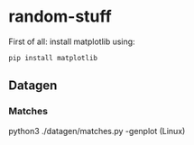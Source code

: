 # random-stuff

First of all: install matplotlib using:
```
pip install matplotlib 
```

## Datagen
### Matches
python3 ./datagen/matches.py -genplot (Linux)
